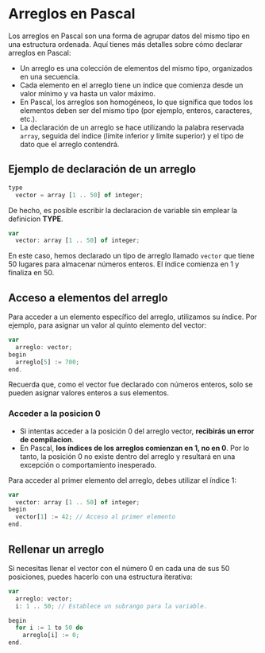 # Arreglos en Pascal

Los arreglos en Pascal son una forma de agrupar datos del mismo tipo en una estructura ordenada. Aquí tienes más detalles sobre cómo declarar arreglos en Pascal:

- Un arreglo es una colección de elementos del mismo tipo, organizados en una secuencia.
- Cada elemento en el arreglo tiene un índice que comienza desde un valor mínimo y va hasta un valor máximo.
- En Pascal, los arreglos son homogéneos, lo que significa que todos los elementos deben ser del mismo tipo (por ejemplo, enteros, caracteres, etc.).
- La declaración de un arreglo se hace utilizando la palabra reservada `array`, seguida del índice (límite inferior y límite superior) y el tipo de dato que el arreglo contendrá.

## Ejemplo de declaración de un arreglo

```JavaScript
type
  vector = array [1 .. 50] of integer;
```

De hecho, es posible escribir la declaracion de variable sin emplear la definicion **TYPE**. 
```JavaScript
var
  vector: array [1 .. 50] of integer;
```

En este caso, hemos declarado un tipo de arreglo llamado `vector` que tiene 50 lugares para almacenar números enteros. El índice comienza en 1 y finaliza en 50.

## Acceso a elementos del arreglo

Para acceder a un elemento específico del arreglo, utilizamos su índice. Por ejemplo, para asignar un valor al quinto elemento del vector:

```JavaScript
var
  arreglo: vector;
begin
  arreglo[5] := 700;
end.
```

Recuerda que, como el vector fue declarado con números enteros, solo se pueden asignar valores enteros a sus elementos.

### Acceder a la posicion 0
- Si intentas acceder a la posición 0 del arreglo vector, **recibirás un error de compilacion**. 
- En Pascal, **los índices de los arreglos comienzan en 1, no en 0**. Por lo tanto, la posición 0 no existe dentro del arreglo y resultará en una excepción o comportamiento inesperado.

Para acceder al primer elemento del arreglo, debes utilizar el índice 1:

```JavaScript
var
  vector: array [1 .. 50] of integer;
begin
  vector[1] := 42; // Acceso al primer elemento
end.
```

## Rellenar un arreglo

Si necesitas llenar el vector con el número 0 en cada una de sus 50 posiciones, puedes hacerlo con una estructura iterativa:

```JavaScript
var
  arreglo: vector;
  i: 1 .. 50; // Establece un subrango para la variable.

begin
  for i := 1 to 50 do
    arreglo[i] := 0;
end.
```
